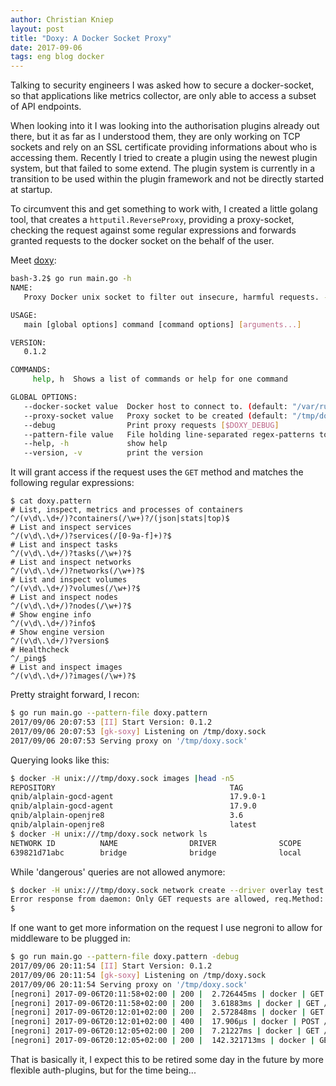 ```yaml
---
author: Christian Kniep
layout: post
title: "Doxy: A Docker Socket Proxy"
date: 2017-09-06
tags: eng blog docker
---
```


Talking to security engineers I was asked how to secure a docker-socket, so that applications like metrics collector, are only able to access a subset of API endpoints.

When looking into it I was looking into the authorisation plugins already out there, but it as far as I understood them, they are only working on TCP sockets and rely on an SSL certificate providing informations about who is accessing them. Recently I tried to create a plugin using the newest plugin system, but that failed to some extend. The plugin system is currently in a transition to be used within the plugin framework and not be directly started at startup.

To circumvent this and get something to work with, I created a little golang tool, that creates a `httputil.ReverseProxy`, providing a proxy-socket, checking the request against some regular expressions and forwards granted requests to the docker socket on the behalf of the user.

Meet [doxy](https://github.com/qnib/doxy):

```bash
bash-3.2$ go run main.go -h
NAME:
   Proxy Docker unix socket to filter out insecure, harmful requests. - doxy [options]

USAGE:
   main [global options] command [command options] [arguments...]

VERSION:
   0.1.2

COMMANDS:
     help, h  Shows a list of commands or help for one command

GLOBAL OPTIONS:
   --docker-socket value  Docker host to connect to. (default: "/var/run/docker.sock") [$DOXY_DOCKER_SOCKET]
   --proxy-socket value   Proxy socket to be created (default: "/tmp/doxy.sock") [$DOXY_PROXY_SOCKET]
   --debug                Print proxy requests [$DOXY_DEBUG]
   --pattern-file value   File holding line-separated regex-patterns to be allowed (comments allowed, use #) (default: "/etc/doxy.pattern") [$DOXY_PATTERN_FILE]
   --help, -h             show help
   --version, -v          print the version
```
It will grant access if the request uses the `GET` method and matches the following regular expressions:

```
$ cat doxy.pattern
# List, inspect, metrics and processes of containers
^/(v\d\.\d+/)?containers(/\w+)?/(json|stats|top)$
# List and inspect services
^/(v\d\.\d+/)?services(/[0-9a-f]+)?$
# List and inspect tasks
^/(v\d\.\d+/)?tasks(/\w+)?$
# List and inspect networks
^/(v\d\.\d+/)?networks(/\w+)?$
# List and inspect volumes
^/(v\d\.\d+/)?volumes(/\w+)?$
# List and inspect nodes
^/(v\d\.\d+/)?nodes(/\w+)?$
# Show engine info
^/(v\d\.\d+/)?info$
# Show engine version
^/(v\d\.\d+/)?version$
# Healthcheck
^/_ping$
# List and inspect images
^/(v\d\.\d+/)?images(/\w+)?$
```

Pretty straight forward, I recon:

```bash
$ go run main.go --pattern-file doxy.pattern
2017/09/06 20:07:53 [II] Start Version: 0.1.2
2017/09/06 20:07:53 [gk-soxy] Listening on /tmp/doxy.sock
2017/09/06 20:07:53 Serving proxy on '/tmp/doxy.sock'
```

Querying looks like this:

```bash
$ docker -H unix:///tmp/doxy.sock images |head -n5
REPOSITORY                                       TAG                                        IMAGE ID            CREATED             SIZE
qnib/alplain-gocd-agent                          17.9.0-1                                   992e1dfea220        24 hours ago        655MB
qnib/alplain-gocd-agent                          17.9.0                                     adc8c2d1e655        24 hours ago        655MB
qnib/alplain-openjre8                            3.6                                        a677b96cc6fa        24 hours ago        92.3MB
qnib/alplain-openjre8                            latest                                     a677b96cc6fa        24 hours ago        92.3MB
$ docker -H unix:///tmp/doxy.sock network ls
NETWORK ID          NAME                DRIVER              SCOPE
639821d71abc        bridge              bridge              local
```

While 'dangerous' queries are not allowed anymore:

```bash
$ docker -H unix:///tmp/doxy.sock network create --driver overlay test
Error response from daemon: Only GET requests are allowed, req.Method: POST
$
```

If one want to get more information on the request I use negroni to allow for middleware to be plugged in:

```bash
$ go run main.go --pattern-file doxy.pattern -debug
2017/09/06 20:11:54 [II] Start Version: 0.1.2
2017/09/06 20:11:54 [gk-soxy] Listening on /tmp/doxy.sock
2017/09/06 20:11:54 Serving proxy on '/tmp/doxy.sock'
[negroni] 2017-09-06T20:11:58+02:00 | 200 |  2.726445ms | docker | GET /_ping
[negroni] 2017-09-06T20:11:58+02:00 | 200 |  3.61883ms | docker | GET /v1.31/networks
[negroni] 2017-09-06T20:12:01+02:00 | 200 |  2.572848ms | docker | GET /_ping
[negroni] 2017-09-06T20:12:01+02:00 | 400 |  17.906µs | docker | POST /v1.31/networks/create
[negroni] 2017-09-06T20:12:05+02:00 | 200 |  7.21227ms | docker | GET /_ping
[negroni] 2017-09-06T20:12:05+02:00 | 200 |  142.321713ms | docker | GET /v1.31/images/json
```

That is basically it, I expect this to be retired some day in the future by more flexible auth-plugins, but for the time being...
